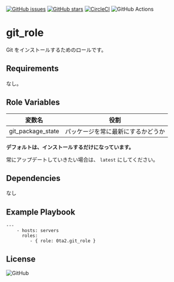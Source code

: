 [![GitHub issues](https://img.shields.io/github/issues/0ta2/git_role)](https://github.com/0ta2/git_role/issues)
[![GitHub stars](https://img.shields.io/github/stars/0ta2/git_role)](https://github.com/0ta2/git_role/stargazers)
[![CircleCI](https://img.shields.io/circleci/build/github/0ta2/git_role/master)](https://circleci.com/gh/0ta2/git_role)
![GitHub Actions](https://github.com/0ta2/git_role/workflows/Molecule%20Test/badge.svg)

git_role
=========

Git をインストールするためのロールです。

Requirements
------------

なし。

Role Variables
--------------

| 変数名            | 役割                               |
|-------------------|------------------------------------|
| git_package_state | パッケージを常に最新にするかどうか |

__デフォルトは、インストールするだけになっています。__

常にアップデートしていきたい場合は、 `latest` にしてください。

Dependencies
------------

なし

Example Playbook
----------------

```
---
    - hosts: servers
      roles:
         - { role: 0ta2.git_role }
```

License
-------

![GitHub](https://img.shields.io/github/license/0ta2/git_role)

